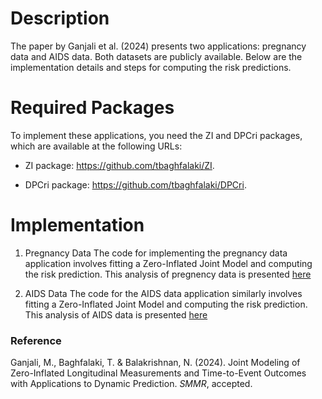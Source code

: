 # Description 
The paper by Ganjali et al. (2024) presents two applications: pregnancy data and AIDS data. Both datasets are publicly available. Below are the implementation details and steps for computing the risk predictions.

# Required Packages
To implement these applications, you need the ZI and DPCri packages, which are available at the following URLs:

* ZI package:  https://github.com/tbaghfalaki/ZI.

* DPCri package: https://github.com/tbaghfalaki/DPCri.

# Implementation 

1. Pregnancy Data
The code for implementing the pregnancy data application involves fitting a Zero-Inflated Joint Model and computing the risk prediction. This analysis of pregnency data is presented [here](/Exam1.md)

3. AIDS Data
The code for the AIDS data application similarly involves fitting a Zero-Inflated Joint Model and computing the risk prediction. This analysis of AIDS data is presented [here](/Exam2.md)


### Reference 
Ganjali, M., Baghfalaki, T. & Balakrishnan, N. (2024). Joint Modeling of Zero-Inflated Longitudinal Measurements and Time-to-Event Outcomes with Applications to Dynamic Prediction. *SMMR*, accepted.
